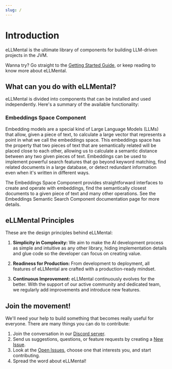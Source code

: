 ```yaml
---
slug: /
---
```

# Introduction

eLLMental is the ultimate library of components for building LLM-driven projects in the JVM.

Wanna try? Go straight to the [Getting Started Guide](02_getting_started.md), or keep reading to know more about eLLMental.

## What can you do with eLLMental?

eLLMental is divided into components that can be installed and used independently. Here's a summary of the available functionality:

### Embeddings Space Component

Embedding models are a special kind of Large Language Models (LLMs) that allow, given a piece of text, to calculate a large vector that represents a point in what we call the embeddings space. This embeddings space has the property that two pieces of text that are semantically related will be placed close to each other, allowing us to calculate a semantic distance between any two given pieces of text. Embeddings can be used to implement powerful search features that go beyond keyword matching, find related documents in a large database, or detect redundant information even when it's written in different ways.

The Embeddings Space Component provides straightforward interfaces to create and operate with embeddings, find the semantically closest documents to a given piece of text and many other operations. See the Embeddings Semantic Search Component documentation page for more details.

## eLLMental Principles

These are the design principles behind eLLMental:

1. **Simplicity in Complexity:** We aim to make the AI development process as simple and intuitive as any other library, hiding  implementation details and glue code so the developer can focus on creating value.

2. **Readiness for Production:** From development to deployment, all features of eLLMental are crafted with a production-ready mindset.

3. **Continuous Improvement:** eLLMental continuously evolves for the better. With the support of our active community and dedicated team, we regularly add improvements and introduce new features.

## Join the movement!

We'll need your help to build something that becomes really useful for everyone. There are many things you can do to contribute:

1. Join the conversation in our [Discord server](https://discord.gg/ZajFQEjgFw).
2. Send us suggestions, questions, or feature requests by creating a [New Issue](https://github.com/theam/ellmental/issues/new).
3. Look at the [Open Issues](https://github.com/theam/ellmental/issues), choose one that interests you, and start contributing.
4. Spread the word about eLLMental!
